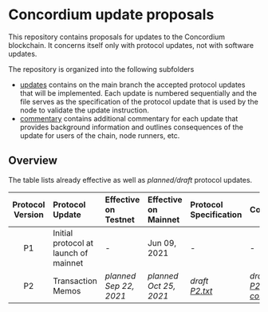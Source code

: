 # Concordium update proposals

This repository contains proposals for updates to the Concordium blockchain.
It concerns itself only with protocol updates, not with software updates.

The repository is organized into the following subfolders
- [updates](./updates) contains on the main branch the accepted protocol
  updates that will be implemented. Each update is numbered sequentially and the
  file serves as the specification of the protocol update that is used by the
  node to validate the update instruction.
- [commentary](./commentary) contains additional commentary for each update that
  provides background information and outlines consequences of the update for
  users of the chain, node runners, etc.
  
## Overview

The table lists already effective as well as *planned/draft* protocol updates.

| Protocol Version | Protocol Update | Effective on Testnet | Effective on Mainnet | Protocol Specification | Commentary | Specification Hash | Transaction Hash (Mainnet) | Block Hash (Mainnet) |
| :---: | :--- | :--- | :--- | :--- | :--- | :--- | :--- | :--- |
| P1 | Initial protocol at launch of mainnet | - | Jun 09, 2021 | - | - | - | - | - |
| P2 | Transaction Memos | *planned  Sep 22, 2021* | *planned  Oct 25, 2021* | *draft <br/> [P2.txt](../main/updates/P2.txt)* | *draft <br/> [P2-commentary.txt](../main/commentary/P2-commentary.txt)* | `9b1f206bbe230fef248c9312805460b4f1b05c1ef3964946981a8d4abb58b923`  |   |   |

